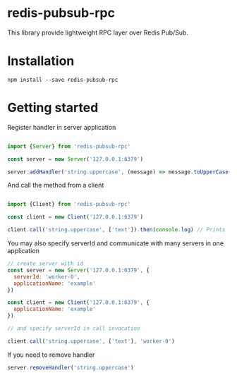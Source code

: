 # redis-pubsub-rpc

This library provide lightweight RPC layer over Redis Pub/Sub.

# Installation

```
npm install --save redis-pubsub-rpc
```

# Getting started

Register handler in server application

```javascript

import {Server} from 'redis-pubsub-rpc'

const server = new Server('127.0.0.1:6379')

server.addHandler('string.uppercase', (message) => message.toUpperCase())

```

And call the method from a client

```javascript

import {Client} from 'redis-pubsub-rpc'

const client = new Client('127.0.0.1:6379')

client.call('string.uppercase', ['text']).then(console.log) // Prints 'TEXT'

```

You may also specify serverId and communicate with many servers in one application

```javascript
// create server with id
const server = new Server('127.0.0.1:6379', {
  serverId: 'worker-0',
  applicationName: 'example'
})

const client = new Client('127.0.0.1:6379', {
  applicationName: 'example'
})

// and specify serverId in call invocation

client.call('string.uppercase', ['text'], 'worker-0')

```

If you need to remove handler

```javascript
server.removeHandler('string.uppercase')
```



